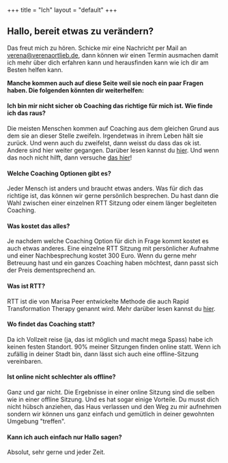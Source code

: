 +++
title = "Ich"
layout = "default"
+++

<h2 class="sub-side-hero">Hallo, bereit etwas zu verändern?</h2>

Das freut mich zu hören. Schicke mir eine Nachricht per Mail an <a href="mailto:verena@verenaortlieb.de">verena@verenaortlieb.de</a>, dann können wir einen Termin ausmachen damit ich mehr über dich erfahren kann und herausfinden kann wie ich dir am Besten helfen kann.

<strong>Manche kommen auch auf diese Seite weil sie noch ein paar Fragen haben. Die folgenden könnten dir weiterhelfen:</strong>

#### Ich bin mir nicht sicher ob Coaching das richtige für mich ist. Wie finde ich das raus?

Die meisten Menschen kommen auf Coaching aus dem gleichen Grund aus dem sie an dieser Stelle zweifeln. Irgendetwas in ihrem Leben hält sie zurück. Und wenn auch du zweifelst, dann weisst du dass das ok ist. Andere sind hier weiter gegangen. Darüber lesen kannst du [hier](/lob). Und wenn das noch nicht hilft, dann versuche [das hier](/blog/20171113-arschtritt)! 

#### Welche Coaching Optionen gibt es?

Jeder Mensch ist anders und braucht etwas anders. Was für dich das richtige ist, das können wir gerne persönlich besprechen. Du hast dann die Wahl zwischen einer einzelnen RTT Sitzung oder einem länger begleiteten Coaching.

#### Was kostet das alles?

Je nachdem welche Coaching Option für dich in Frage kommt kostet es auch etwas anderes. Eine einzelne RTT Sitzung mit persönlicher Aufnahme und einer Nachbesprechung kostet 300 Euro. Wenn du gerne mehr Betreuung hast und ein ganzes Coaching haben möchtest, dann passt sich der Preis dementsprechend an.

#### Was ist RTT?

RTT ist die von Marisa Peer entwickelte Methode die auch Rapid Transformation Therapy genannt wird. Mehr darüber lesen kannst du [hier](/blog/20171201-was-ist-rtt).

#### Wo findet das Coaching statt?

Da ich Vollzeit reise (ja, das ist möglich und macht mega Spass) habe ich keinen festen Standort. 90% meiner Sitzungen finden online statt. Wenn ich zufällig in deiner Stadt bin, dann lässt sich auch eine offline-Sitzung vereinbaren. 

#### Ist online nicht schlechter als offline?

Ganz und gar nicht. Die Ergebnisse in einer online Sitzung sind die selben wie in einer offline Sitzung. Und es hat sogar einige Vorteile. Du musst dich nicht hübsch anziehen, das Haus verlassen und den Weg zu mir aufnehmen sondern wir können uns ganz einfach und gemütlich in deiner gewohnten Umgebung "treffen".

#### Kann ich auch einfach nur Hallo sagen?

Absolut, sehr gerne und jeder Zeit.

